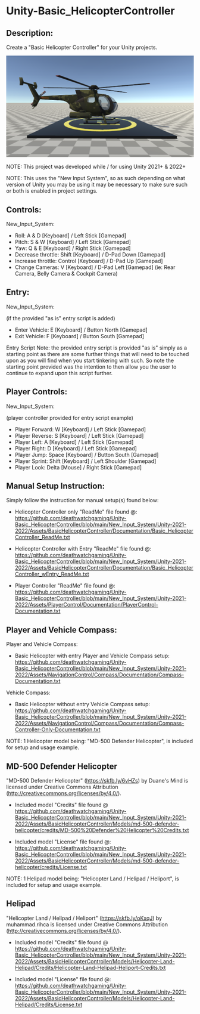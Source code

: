 # Unity-Basic_HelicopterController
Description:
------------

Create a "Basic Helicopter Controller" for your Unity projects.

![Preview](https://raw.githubusercontent.com/deathwatchgaming/Unity-Basic_HelicopterController/refs/heads/main/Previews/Helicopter-SideView1.png)


NOTE: This project was developed while / for using Unity 2021+ & 2022+ 

NOTE: This uses the "New Input System", so as such depending on
what version of Unity you may be using it may be necessary to make sure such
or both is enabled in project settings.


Controls: 
---------


New_Input_System:


* Roll: A & D [Keyboard] / Left Stick [Gamepad]
* Pitch: S & W [Keyboard] / Left Stick [Gamepad] 
* Yaw:  Q & E [Keyboard] / Right Stick [Gamepad]
* Decrease throttle: Shift [Keyboard] / D-Pad Down [Gamepad]
* Increase throttle: Control [Keyboard] / D-Pad Up [Gamepad] 
* Change Cameras: V [Keyboard] / D-Pad Left [Gamepad] (ie: Rear Camera, Belly Camera & Cockpit Camera) 


Entry:
------

New_Input_System:


 (if the provided "as is" entry script is added)

* Enter Vehicle:      E [Keyboard] / Button North [Gamepad] 
* Exit Vehicle:       F [Keyboard] / Button South [Gamepad] 


Entry Script Note: the provided entry script is provided "as is" simply as a
starting point as there are some further things that will need to be touched
upon as you will find when you start tinkering with such. So note the
starting point provided was the intention to then allow you the user to
continue to expand upon this script further.


Player Controls:
----------------


New_Input_System:

 (player controller provided for entry script example)

* Player Forward:   W [Keyboard] / Left Stick [Gamepad]
* Player Reverse:   S [Keyboard] / Left Stick [Gamepad]
* Player Left:      A [Keyboard] / Left Stick [Gamepad]
* Player Right:     D [Keyboard] / Left Stick [Gamepad]
* Player Jump:      Space [Keyboard] / Button South [Gamepad] 
* Player Sprint:    Shift [Keyboard] / Left Shoulder [Gamepad]
* Player Look:      Delta [Mouse] / Right Stick [Gamepad]


Manual Setup Instruction:
-------------------------

Simply follow the instruction for manual setup(s) found below:

* Helicopter Controller only "ReadMe" file found @: https://github.com/deathwatchgaming/Unity-Basic_HelicopterController/blob/main/New_Input_System/Unity-2021-2022/Assets/BasicHelicopterController/Documentation/Basic_HelicopterController_ReadMe.txt 


* Helicopter Controller with Entry "ReadMe" file found @: https://github.com/deathwatchgaming/Unity-Basic_HelicopterController/blob/main/New_Input_System/Unity-2021-2022/Assets/BasicHelicopterController/Documentation/Basic_HelicopterController_wEntry_ReadMe.txt 


* Player Controller "ReadMe" file found @: https://github.com/deathwatchgaming/Unity-Basic_HelicopterController/blob/main/New_Input_System/Unity-2021-2022/Assets/PlayerControl/Documentation/PlayerControl-Documentation.txt


Player and Vehicle Compass:
----------------------------

Player and Vehicle Compass:

* Basic Helicopter with entry Player and Vehicle Compass setup: https://github.com/deathwatchgaming/Unity-Basic_HelicopterController/blob/main/New_Input_System/Unity-2021-2022/Assets/NavigationControl/Compass/Documentation/Compass-Documentation.txt

Vehicle Compass:

* Basic Helicopter without entry Vehicle Compass setup: https://github.com/deathwatchgaming/Unity-Basic_HelicopterController/blob/main/New_Input_System/Unity-2021-2022/Assets/NavigationControl/Compass/Documentation/Compass-Controller-Only-Documentation.txt


 NOTE: 1 Helicopter model being: "MD-500 Defender Helicopter", is included for setup and usage example.

 MD-500 Defender Helicopter
--------------------------

 "MD-500 Defender Helicopter" (https://skfb.ly/6vHZs) by Duane's Mind is licensed under Creative Commons Attribution (http://creativecommons.org/licenses/by/4.0/).

* Included model "Credits" file found @ https://github.com/deathwatchgaming/Unity-Basic_HelicopterController/blob/main/New_Input_System/Unity-2021-2022/Assets/BasicHelicopterController/Models/md-500-defender-helicopter/credits/MD-500%20Defender%20Helicopter%20Credits.txt

* Included model "License" file found @: https://github.com/deathwatchgaming/Unity-Basic_HelicopterController/blob/main/New_Input_System/Unity-2021-2022/Assets/BasicHelicopterController/Models/md-500-defender-helicopter/credits/License.txt


 NOTE: 1 Helipad model being: "Helicopter Land / Helipad / Heliport", is included for setup and usage example.

 Helipad
--------------------------

 "Helicopter Land / Helipad / Heliport" (https://skfb.ly/oKxqJ) by muhammad.rihca is licensed under Creative Commons Attribution (http://creativecommons.org/licenses/by/4.0/). 

* Included model "Credits" file found @ https://github.com/deathwatchgaming/Unity-Basic_HelicopterController/blob/main/New_Input_System/Unity-2021-2022/Assets/BasicHelicopterController/Models/Helicopter-Land-Helipad/Credits/Helicopter-Land-Helipad-Heliport-Credits.txt

* Included model "License" file found @: https://github.com/deathwatchgaming/Unity-Basic_HelicopterController/blob/main/New_Input_System/Unity-2021-2022/Assets/BasicHelicopterController/Models/Helicopter-Land-Helipad/Credits/License.txt

